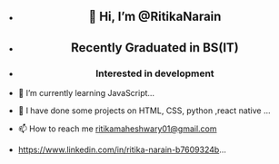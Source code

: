 - <h2 align="center">👋 Hi, I’m @RitikaNarain</h2>
- <h2 align="center">Recently Graduated in BS(IT)</h2>

- <h3 align="center">Interested in development</h3>


- 🌱 I’m currently learning JavaScript...
- 💞️ I have done some projects on HTML, CSS, python ,react native ...
- 📫 How to reach me ritikamaheshwary01@gmail.com
- https://www.linkedin.com/in/ritika-narain-b7609324b...

<!---
RitikaNarain/RitikaNarain is a ✨ special ✨ repository because its `README.md` (this file) appears on your GitHub profile.
You can click the Preview link to take a look at your changes.
--->
